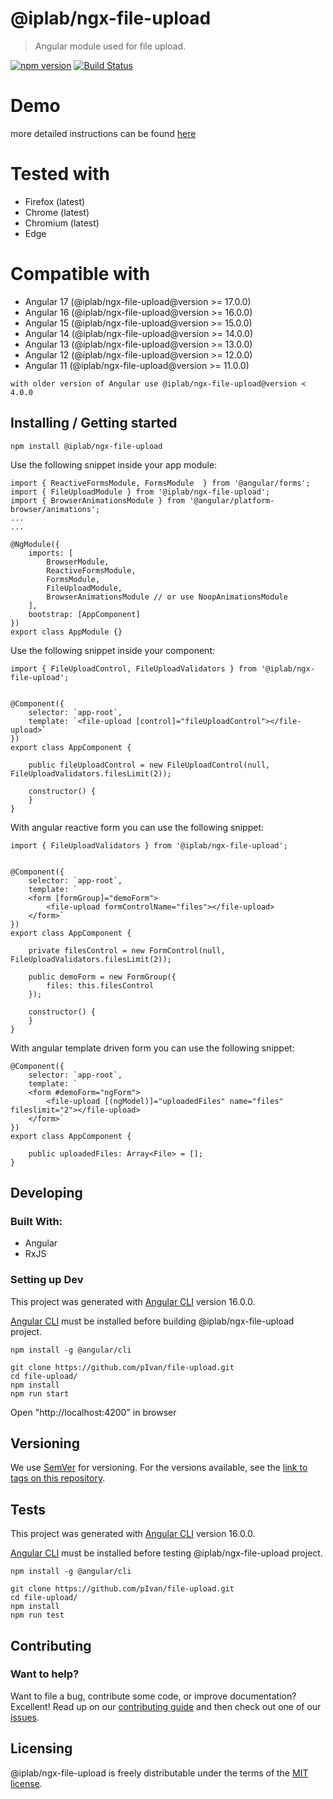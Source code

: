 # @iplab/ngx-file-upload
> Angular module used for file upload.



[![npm version](https://badge.fury.io/js/%40iplab%2Fngx-file-upload.svg)](https://www.npmjs.com/package/@iplab/ngx-file-upload)
[![Build Status](https://travis-ci.com/pIvan/file-upload.svg?branch=master)](https://travis-ci.org/pIvan/file-upload)



# Demo
more detailed instructions can be found
[here](https://pivan.github.io/file-upload/)


# Tested with

- Firefox (latest)
- Chrome (latest)
- Chromium (latest)
- Edge

# Compatible with

- Angular 17 (@iplab/ngx-file-upload@version >= 17.0.0)
- Angular 16 (@iplab/ngx-file-upload@version >= 16.0.0)
- Angular 15 (@iplab/ngx-file-upload@version >= 15.0.0)
- Angular 14 (@iplab/ngx-file-upload@version >= 14.0.0)
- Angular 13 (@iplab/ngx-file-upload@version >= 13.0.0)
- Angular 12 (@iplab/ngx-file-upload@version >= 12.0.0)
- Angular 11 (@iplab/ngx-file-upload@version >= 11.0.0)
```shell
with older version of Angular use @iplab/ngx-file-upload@version < 4.0.0
```

## Installing / Getting started


```shell
npm install @iplab/ngx-file-upload
```

Use the following snippet inside your app module: 
```shell
import { ReactiveFormsModule, FormsModule  } from '@angular/forms';
import { FileUploadModule } from '@iplab/ngx-file-upload';
import { BrowserAnimationsModule } from '@angular/platform-browser/animations';
...
...

@NgModule({
    imports: [
        BrowserModule,
        ReactiveFormsModule,
        FormsModule,
        FileUploadModule,
        BrowserAnimationsModule // or use NoopAnimationsModule
    ],
    bootstrap: [AppComponent]
})
export class AppModule {}
```

Use the following snippet inside your component: 
```shell
import { FileUploadControl, FileUploadValidators } from '@iplab/ngx-file-upload';


@Component({
    selector: `app-root`,
    template: `<file-upload [control]="fileUploadControl"></file-upload>`
})
export class AppComponent {

    public fileUploadControl = new FileUploadControl(null, FileUploadValidators.filesLimit(2));

    constructor() {
    }
}
```

With angular reactive form you can use the following snippet: 
```shell
import { FileUploadValidators } from '@iplab/ngx-file-upload';


@Component({
    selector: `app-root`,
    template: `
    <form [formGroup]="demoForm">
        <file-upload formControlName="files"></file-upload>
    </form>`
})
export class AppComponent {

    private filesControl = new FormControl(null, FileUploadValidators.filesLimit(2));
  
    public demoForm = new FormGroup({
        files: this.filesControl
    });

    constructor() {
    }
}
```


With angular template driven form you can use the following snippet: 
```shell
@Component({
    selector: `app-root`,
    template: `
    <form #demoForm="ngForm">
        <file-upload [(ngModel)]="uploadedFiles" name="files" fileslimit="2"></file-upload>
    </form>`
})
export class AppComponent {

    public uploadedFiles: Array<File> = [];
}
```

## Developing

### Built With: 
- Angular
- RxJS

### Setting up Dev

This project was generated with [Angular CLI](https://github.com/angular/angular-cli) version 16.0.0.

[Angular CLI](https://github.com/angular/angular-cli) must be installed before building @iplab/ngx-file-upload project.

```shell
npm install -g @angular/cli
```

```shell
git clone https://github.com/pIvan/file-upload.git
cd file-upload/
npm install
npm run start
```
Open "http://localhost:4200" in browser


## Versioning

We use [SemVer](http://semver.org/) for versioning. For the versions available, see the [link to tags on this repository](https://github.com/pIvan/file-upload/tags).

## Tests

This project was generated with [Angular CLI](https://github.com/angular/angular-cli) version 16.0.0.


[Angular CLI](https://github.com/angular/angular-cli) must be installed before testing @iplab/ngx-file-upload project.

```shell
npm install -g @angular/cli
```


```shell
git clone https://github.com/pIvan/file-upload.git
cd file-upload/
npm install
npm run test
```

## Contributing

### Want to help?

Want to file a bug, contribute some code, or improve documentation? Excellent! Read up on our [contributing guide](https://github.com/pIvan/file-upload/blob/master/CONTRIBUTING.md) and then check out one of our [issues](https://github.com/pIvan/file-upload/issues).



## Licensing

@iplab/ngx-file-upload is freely distributable under the terms of the [MIT license](https://github.com/pIvan/file-upload/blob/master/LICENSE).
